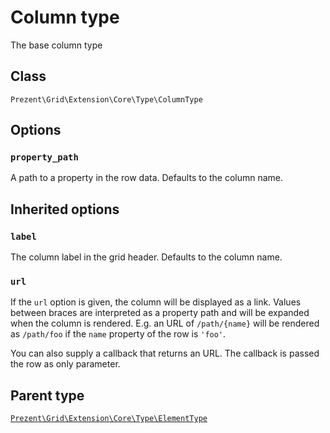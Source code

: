 Column type
===========

The base column type

## Class

`Prezent\Grid\Extension\Core\Type\ColumnType`

## Options

### `property_path`

A path to a property in the row data. Defaults to the column name.

## Inherited options

### `label`

The column label in the grid header. Defaults to the column name.

### `url`

If the `url` option is given, the column will be displayed as a link. Values between braces are interpreted
as a property path and will be expanded when the column is rendered. E.g. an URL of `/path/{name}` will
be rendered as `/path/foo` if the `name` property of the row is `'foo'`.

You can also supply a callback that returns an URL. The callback is passed the row as only parameter.

## Parent type

[`Prezent\Grid\Extension\Core\Type\ElementType`](element.md)
